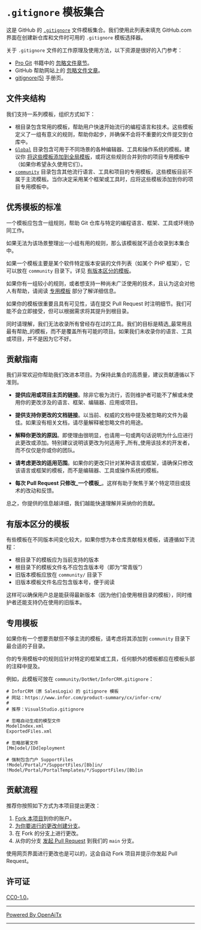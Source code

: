 # `.gitignore` 模板集合

这是 GitHub 的 [`.gitignore`][man] 文件模板集合。我们使用此列表来填充 GitHub.com 界面在创建新仓库和文件时可用的 `.gitignore` 模板选择器。

关于 `.gitignore` 文件的工作原理及使用方法，以下资源是很好的入门参考：

- [Pro Git][progit] 书籍中的 [忽略文件章节][chapter]。
- GitHub 帮助网站上的 [忽略文件文章][help]。
- [gitignore(5)][man] 手册页。

[man]: https://git-scm.com/docs/gitignore
[help]: https://help.github.com/articles/ignoring-files
[chapter]: https://git-scm.com/book/en/v2/Git-Basics-Recording-Changes-to-the-Repository#_ignoring
[progit]: https://git-scm.com/book

## 文件夹结构

我们支持一系列模板，组织方式如下：

- 根目录包含常用的模板，帮助用户快速开始流行的编程语言和技术。这些模板定义了一组有意义的规则，帮助你起步，并确保不会将不重要的文件提交到仓库中。
- [`Global`](./Global) 目录包含可用于不同场景的各种编辑器、工具和操作系统的模板。建议你 [将这些模板添加到全局模板](https://docs.github.com/en/get-started/getting-started-with-git/ignoring-files#configuring-ignored-files-for-all-repositories-on-your-computer)，或将这些规则合并到你的项目专用模板中（如果你希望永久使用它们）。
- [`community`](./community) 目录包含其他流行语言、工具和项目的专用模板，这些模板目前不属于主流模板。当你决定采用某个框架或工具时，应将这些模板添加到你的项目专用模板中。

## 优秀模板的标准

一个模板应包含一组规则，帮助 Git 仓库与特定的编程语言、框架、工具或环境协同工作。

如果无法为该场景整理出一小组有用的规则，那么该模板就不适合收录到本集合中。

如果一个模板主要是某个软件特定版本安装的文件列表（如某个 PHP 框架），它可以放在 `community` 目录下。详见 [有版本区分的模板](#versioned-templates)。

如果你有一组较小的规则，或者想支持一种尚未广泛使用的技术，且认为这会对他人有帮助，请阅读 [专用模板](#specialized-templates) 部分了解详细信息。

如果你的模板很重要且具有可见性，请在提交 Pull Request 时注明细节。我们可能不会立即接受，但可以根据需求将其提升到根目录。

同时请理解，我们无法收录所有曾经存在过的工具。我们的目标是精选_最常用且最有帮助_的模板，而不是覆盖所有可能的项目。如果我们未收录你的语言、工具或项目，并不是因为它不好。

## 贡献指南

我们非常欢迎你帮助我们改进本项目。为保持此集合的高质量，建议贡献遵循以下准则。

- **提供应用或项目主页的链接**。除非它极为流行，否则维护者可能不了解或未使用你的更改涉及的语言、框架、编辑器、应用或项目。

- **提供支持你更改的文档链接**。以当前、权威的文档中提及被忽略的文件为最佳。如果没有相关文档，请尽量解释被忽略文件的用途。

- **解释你更改的原因**。即使理由很明显，也请用一句或两句话说明为什么应进行此更改或添加。特别建议说明该更改为何适用于_所有_使用该技术的开发者，而不仅仅是你或你的团队。

- **请考虑更改的适用范围**。如果你的更改只针对某种语言或框架，请确保只修改该语言或框架的模板，而不是编辑器、工具或操作系统的模板。

- **每次 Pull Request 只修改_一个模板_**。这样有助于聚焦于某个特定项目或技术的改动和反馈。

总之，你提供的信息越详细，我们越能快速理解并采纳你的贡献。

## 有版本区分的模板

有些模板在不同版本间变化较大，如果你想为本仓库贡献相关模板，请遵循如下流程：

- 根目录下的模板应为当前支持的版本
- 根目录下的模板文件名不应包含版本号（即为“常青版”）
- 旧版本模板应放在 `community/` 目录下
- 旧版本模板文件名应包含版本号，便于阅读

这样可以确保用户总是能获得最新版本（因为他们会使用根目录的模板），同时维护者还能支持仍在使用的旧版本。

## 专用模板

如果你有一个想要贡献但不够主流的模板，请考虑将其添加到 `community` 目录下最合适的子目录。

你的专用模板中的规则应针对特定的框架或工具，任何额外的模板都应在模板头部的注释中提及。

例如，此模板可放在 `community/DotNet/InforCRM.gitignore`：

```
# InforCRM（原 SalesLogix）的 gitignore 模板
# 网站：https://www.infor.com/product-summary/cx/infor-crm/
#
# 推荐：VisualStudio.gitignore

# 忽略自动生成的模型文件
ModelIndex.xml
ExportedFiles.xml

# 忽略部署文件
[Mm]odel/[Dd]eployment

# 强制包含门户 SupportFiles
!Model/Portal/*/SupportFiles/[Bb]in/
!Model/Portal/PortalTemplates/*/SupportFiles/[Bb]in
```

## 贡献流程

推荐你按照如下方式为本项目提出更改：

1. [Fork 本项目][fork]到你的账户。
2. [为你要进行的更改创建分支][branch]。
3. 在 Fork 的分支上进行更改。
4. 从你的分支 [发起 Pull Request][pr] 到我们的 `main` 分支。

使用网页界面进行更改也是可以的，这会自动 Fork 项目并提示你发起 Pull Request。

[fork]: https://help.github.com/articles/fork-a-repo/
[branch]: https://help.github.com/articles/creating-and-deleting-branches-within-your-repository
[pr]: https://help.github.com/articles/using-pull-requests/

## 许可证

[CC0-1.0](./LICENSE)。

---

[Powered By OpenAiTx](https://github.com/OpenAiTx/OpenAiTx)

---